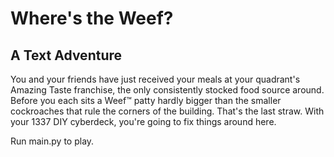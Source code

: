 # Where's the Weef?
## A Text Adventure
You and your friends have just received your meals at your quadrant's Amazing Taste franchise, the only consistently stocked food source around.
Before you each sits a Weef™ patty hardly bigger than the smaller cockroaches that rule the corners of the building.
That's the last straw. With your 1337 DIY cyberdeck, you're going to fix things around here.

Run main.py to play.
